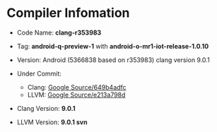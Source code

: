 # Compiler Infomation
- Code Name: **clang-r353983**
- Tag: **android-q-preview-1** with **android-o-mr1-iot-release-1.0.10**
- Version: Android (5366838 based on r353983) clang version 9.0.1
- Under Commit: 
   - Clang: [Google Source/649b4adfc](https://android.googlesource.com/toolchain/clang)
   - LLVM: [Google Source/e213a798d](https://android.googlesource.com/toolchain/llvm)

- Clang Version: **9.0.1**
- LLVM Version: **9.0.1 svn**
